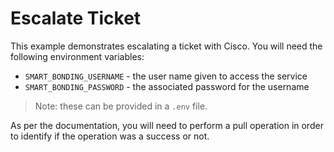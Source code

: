 # Escalate Ticket

This example demonstrates escalating a ticket with Cisco.  You will need the following environment variables:

* `SMART_BONDING_USERNAME` - the user name given to access the service
* `SMART_BONDING_PASSWORD` - the associated password for the username

> Note: these can be provided in a `.env` file.

As per the documentation, you will need to perform a pull operation in order to identify if the operation was a success or not.